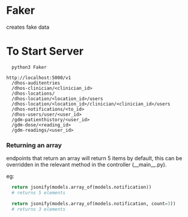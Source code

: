 # Faker
creates fake data


# To Start Server
```shell
  python3 Faker
```

```
http://localhost:5000/v1
  /dhos-auditentries
  /dhos-clinician/<clinician_id>
  /dhos-locations/
  /dhos-location/<location_id>/users
  /dhos-location/<location_id>/clinician/<clinician_id>/users
  /dhos-notifications/<to_id>
  /dhos-users/user/<user_id>
  /gdm-patienthistory/<user_id>
  /gdm-dose/<reading_id>
  /gdm-readings/<user_id>
```


### Returning an array

endpoints that return an array will return 5 items by default, this can be overridden in the relevant method in the controller (\_\_main\_\_.py).

eg:
```python
  return jsonify(models.array_of(models.notification))
  # returns 5 elements
```

```python
  return jsonify(models.array_of(models.notification, count=3))
  # returns 3 elements
```

